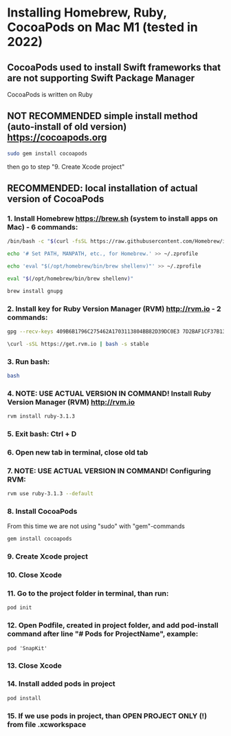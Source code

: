 # Installing Homebrew, Ruby, CocoaPods on  Mac M1 (tested in 2022)

## CocoaPods used to install Swift frameworks that are not supporting Swift Package Manager
CocoaPods is written on Ruby

## NOT RECOMMENDED simple install method (auto-install of old version) https://cocoapods.org

``` bash
sudo gem install cocoapods
```

then go to step "9. Create Xcode project"

## RECOMMENDED: local installation of actual version of CocoaPods

### 1. Install Homebrew https://brew.sh (system to install apps on Mac) - 6 commands:

``` bash
/bin/bash -c "$(curl -fsSL https://raw.githubusercontent.com/Homebrew/install/HEAD/install.sh)"
```

``` bash
echo '# Set PATH, MANPATH, etc., for Homebrew.' >> ~/.zprofile
```

``` bash
echo 'eval "$(/opt/homebrew/bin/brew shellenv)"' >> ~/.zprofile
```

``` bash
eval "$(/opt/homebrew/bin/brew shellenv)"
```

``` bash
brew install gnupg
```

### 2. Install key for Ruby Version Manager (RVM) http://rvm.io - 2 commands: 

``` bash
gpg --recv-keys 409B6B1796C275462A1703113804BB82D39DC0E3 7D2BAF1CF37B13E2069D6956105BD0E739499BDB
```

``` bash
\curl -sSL https://get.rvm.io | bash -s stable
```

### 3. Run bash:

``` bash
bash
```

### 4. NOTE: USE ACTUAL VERSION IN COMMAND! Install Ruby Version Manager (RVM) http://rvm.io

``` bash
rvm install ruby-3.1.3
```

### 5. Exit bash: Ctrl + D

### 6. Open new tab in terminal, close old tab

### 7. NOTE: USE ACTUAL VERSION IN COMMAND! Configuring RVM:

``` bash
rvm use ruby-3.1.3 --default
```

### 8. Install CocoaPods
From this time we are not using "sudo" with "gem"-commands

``` bash
gem install cocoapods
```

### 9. Create Xcode project

### 10. Close Xcode

### 11. Go to the project folder in terminal, than run:

``` bash
pod init
```

### 12. Open Podfile, created in project folder, and add pod-install command after line "# Pods for ProjectName", example:
`pod 'SnapKit'`

### 13. Close Xcode

### 14. Install added pods in project

``` bash
pod install
```

### 15. If we use pods in project, than OPEN PROJECT ONLY (!) from file .xcworkspace